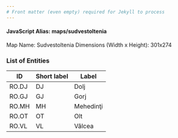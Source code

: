 ```yaml
---
# Front matter (even empty) required for Jekyll to process
---
```


#### JavaScript Alias: maps/sudvestoltenia

Map Name: Sudvestoltenia
Dimensions (Width x Height): 301x274





### List of Entities

ID | Short label | Label
---|---|---|
RO.DJ|DJ|Dolj
RO.GJ|GJ|Gorj
RO.MH|MH|Mehedinţi
RO.OT|OT|Olt
RO.VL|VL|Vâlcea

